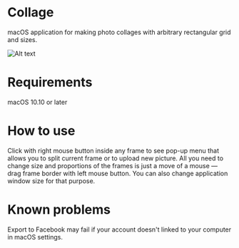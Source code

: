 # Collage
macOS application for making photo collages with arbitrary rectangular grid and sizes.

![Alt text](https://github.com/chist/Collage/blob/master/preview.png?raw=true "Preview")

# Requirements

macOS 10.10 or later

# How to use

Click with right mouse button inside any frame to see pop-up menu that allows you to split current frame or to upload new picture.
All you need to change size and proportions of the frames is just a move of a mouse — drag frame border with left mouse button. You can also change application window size for that purpose.

# Known problems

Export to Facebook may fail if your account doesn't linked to your computer in macOS settings.
